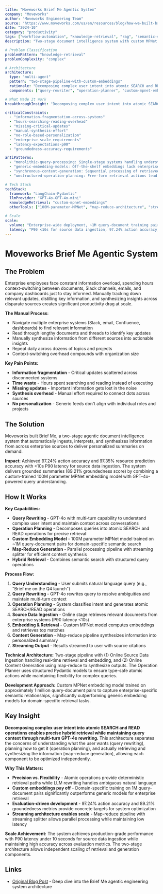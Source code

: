 ```yaml
---
title: "Moveworks Brief Me Agentic System"
company: "Moveworks"
author: "Moveworks Engineering Team"
source: "https://www.moveworks.com/us/en/resources/blog/how-we-built-brief-me-for-productivity"
date: "2024-10"
category: "productivity"
tags: ["workflow-automation", "knowledge-retrieval", "rag", "semantic-search", "map-reduce", "production", "enterprise"]
description: "Two-stage document intelligence system with custom MPNet embedding model achieving 97.24% action accuracy for employee productivity"

# Problem Classification
problemPattern: "knowledge-retrieval"
problemComplexity: "complex"

# Architecture
architecture:
  type: "multi-agent"
  pattern: "two-stage-pipeline-with-custom-embeddings"
  rationale: "Decomposing complex user intent into atomic SEARCH and READ operations enables precise hybrid retrieval while maintaining query context through multi-turn GPT-4o rewriting; two-stage architecture separates concerns: online source data ingestion for real-time retrieval (P90 <10s) and online content generation using map-reduce for synthesis; custom 100M parameter MPNet model trained on ~1M query-document pairs captures enterprise-specific semantic relationships significantly outperforming generic embedding models; Operation Planner with structured Pydantic models ensures type-safe atomic actions while maintaining flexibility for complex queries; streaming splitter enables parallel processing while maintaining low latency"
  components: ["query-rewriter", "operation-planner", "custom-mpnet-embedding-model", "source-data-ingestion", "map-reduce-generator", "streaming-splitter", "hybrid-retrieval"]

# What Made It Work
breakthroughInsight: "Decomposing complex user intent into atomic SEARCH and READ operations enables precise hybrid retrieval while maintaining query context through multi-turn GPT-4o rewriting - this architecture separates concerns of understanding what user wants (query rewriting), planning how to get it (operation planning), and actually retrieving and synthesizing information (map-reduce generation), allowing each component to be optimized independently; custom embeddings pay off as domain-specific training on 1M query-document pairs significantly outperforms generic models for enterprise retrieval; atomic operations provide deterministic retrieval paths while LLM rewriting handles ambiguous natural language"

criticalConstraints:
  - "information-fragmentation-across-systems"
  - "hours-searching-reading-overhead"
  - "missing-critical-updates"
  - "manual-synthesis-effort"
  - "no-role-based-personalization"
  - "enterprise-scale-requirements"
  - "latency-expectations-p90"
  - "groundedness-accuracy-requirements"

antiPatterns:
  - "monolithic-query-processing: Single-stage systems handling understanding, retrieval, and synthesis in one pass cannot optimize each concern independently - two-stage pipeline with separate online source data ingestion and online content generation allows targeted optimization"
  - "generic-embedding-models: Off-the-shelf embeddings lack enterprise-specific semantic relationships crucial for domain retrieval - custom 100M parameter MPNet trained on ~1M query-document pairs significantly outperforms generic models (97.35% resource prediction accuracy)"
  - "synchronous-content-generation: Sequential processing of retrieved documents introduces latency bottlenecks at scale - map-reduce pipeline with streaming splitter enables parallel processing while maintaining P90 latency under 10 seconds"
  - "unstructured-operation-planning: Free-form retrieval actions lead to inconsistent behavior and difficult debugging - structured Pydantic models for atomic SEARCH/READ operations ensure type-safe deterministic retrieval paths"

# Tech Stack
techStack:
  framework: "LangChain-Pydantic"
  llmProvider: "GPT-4o-GPT-4o-mini"
  knowledgeRetrieval: "custom-mpnet-embeddings"
  otherTools: ["100M-parameter-MPNet", "map-reduce-architecture", "streaming-pipeline", "structured-operation-planner", "hybrid-retrieval", "1M-query-document-training-pairs"]

# Scale
scale:
  volume: "Enterprise-wide deployment, ~1M query-document training pairs for custom MPNet model, multiple enterprise systems integration (Slack, email, Confluence, dashboards)"
  latency: "P90 <10s for source data ingestion, 97.24% action accuracy, 97.35% resource prediction accuracy, 89.21% groundedness score, streaming output for user experience"
---
```


# Moveworks Brief Me Agentic System

## The Problem

Enterprise employees face constant information overload, spending hours context-switching between documents, Slack channels, emails, and company dashboards just to stay informed. Manually tracking down relevant updates, distilling key information, and synthesizing insights across disparate sources creates significant productivity drag at scale.

**The Manual Process:**
- Navigate multiple enterprise systems (Slack, email, Confluence, dashboards) to find relevant information
- Read through lengthy documents and threads to identify key updates
- Manually synthesize information from different sources into actionable insights
- Repeat daily across dozens of topics and projects
- Context-switching overhead compounds with organization size

**Key Pain Points:**
- **Information fragmentation** - Critical updates scattered across disconnected systems
- **Time waste** - Hours spent searching and reading instead of executing
- **Missing updates** - Important information gets lost in the noise
- **Synthesis overhead** - Manual effort required to connect dots across sources
- **No personalization** - Generic feeds don't align with individual roles and projects

## The Solution

Moveworks built Brief Me, a two-stage agentic document intelligence system that automatically ingests, interprets, and synthesizes information from across enterprise sources to deliver personalized summaries on demand.

**Impact**: Achieved 97.24% action accuracy and 97.35% resource prediction accuracy with <10s P90 latency for source data ingestion. The system delivers grounded summaries (89.21% groundedness score) by combining a custom-trained 100M parameter MPNet embedding model with GPT-4o-powered query understanding.

## How It Works

**Key Capabilities:**
- **Query Rewriting** - GPT-4o with multi-turn capability to understand complex user intent and maintain context across conversations
- **Operation Planning** - Decomposes queries into atomic SEARCH and READ operations for precise retrieval
- **Custom Embedding Model** - 100M parameter MPNet model trained on ~1M query-document pairs for domain-specific semantic search
- **Map-Reduce Generation** - Parallel processing pipeline with streaming splitter for efficient content synthesis
- **Hybrid Retrieval** - Combines semantic search with structured query operations

**Process Flow:**
1. **Query Understanding** - User submits natural language query (e.g., "Brief me on the Q4 launch")
2. **Query Rewriting** - GPT-4o rewrites query to resolve ambiguities and maintain multi-turn context
3. **Operation Planning** - System classifies intent and generates atomic SEARCH/READ operations
4. **Source Data Ingestion** - Online stage retrieves relevant documents from enterprise systems (P90 latency <10s)
5. **Embedding & Retrieval** - Custom MPNet model computes embeddings and retrieves top matches
6. **Content Generation** - Map-reduce pipeline synthesizes information into personalized summary
7. **Streaming Output** - Results streamed to user with source citations

**Technical Architecture:** Two-stage pipeline with (1) Online Source Data Ingestion handling real-time retrieval and embedding, and (2) Online Content Generation using map-reduce to synthesize outputs. The Operation Planner uses structured Pydantic models to ensure type-safe atomic actions while maintaining flexibility for complex queries.

**Development Approach:** Custom MPNet embedding model trained on approximately 1 million query-document pairs to capture enterprise-specific semantic relationships, significantly outperforming generic embedding models for domain-specific retrieval tasks.

## Key Insight

**Decomposing complex user intent into atomic SEARCH and READ operations enables precise hybrid retrieval while maintaining query context through multi-turn GPT-4o rewriting.** This architecture separates the concerns of understanding what the user wants (query rewriting), planning how to get it (operation planning), and actually retrieving and synthesizing the information (map-reduce generation), allowing each component to be optimized independently.

**Why This Matters:**
- **Precision vs. Flexibility** - Atomic operations provide deterministic retrieval paths while LLM rewriting handles ambiguous natural language
- **Custom embeddings pay off** - Domain-specific training on 1M query-document pairs significantly outperforms generic models for enterprise retrieval
- **Evaluation-driven development** - 97.24% action accuracy and 89.21% groundedness metrics provide concrete targets for system optimization
- **Streaming architecture enables scale** - Map-reduce pipeline with streaming splitter allows parallel processing while maintaining low latency

**Scale Achievement:** The system achieves production-grade performance with P90 latency under 10 seconds for source data ingestion while maintaining high accuracy across evaluation metrics. The two-stage architecture allows independent scaling of retrieval and generation components.

## Links

- [Original Blog Post](https://www.moveworks.com/us/en/resources/blog/how-we-built-brief-me-for-productivity) - Deep dive into the Brief Me agentic engineering system architecture
